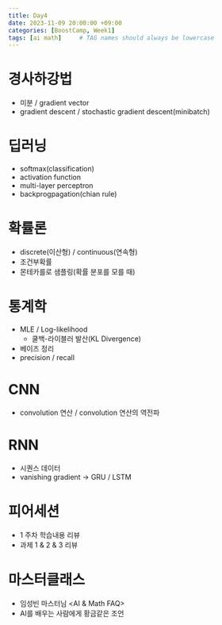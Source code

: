 ```yaml
---
title: Day4
date: 2023-11-09 20:00:00 +09:00
categories: [BoostCamp, Week1]
tags: [ai math]     # TAG names should always be lowercase
---
```


# 경사하강법
- 미분 / gradient vector
- gradient descent / stochastic gradient descent(minibatch)
# 딥러닝
- softmax(classification)
- activation function
- multi-layer perceptron
- backprogpagation(chian rule)

# 확률론
- discrete(이산형) / continuous(연속형)
- 조건부확률
- 몬테카를로 샘플링(확률 분포를 모를 때)

# 통계학
- MLE / Log-likelihood
	- 쿨백-라이블러 발산(KL Divergence)
- 베이즈 정리
- precision / recall

# CNN
- convolution 연산 / convolution 연산의 역전파

# RNN
- 시퀀스 데이터
- vanishing gradient -> GRU / LSTM

# 피어세션
- 1 주차 학습내용 리뷰
- 과제 1 & 2 & 3 리뷰

# 마스터클래스
- 임성빈 마스터님 <AI & Math FAQ> 
- AI를 배우는 사람에게 황금같은 조언
